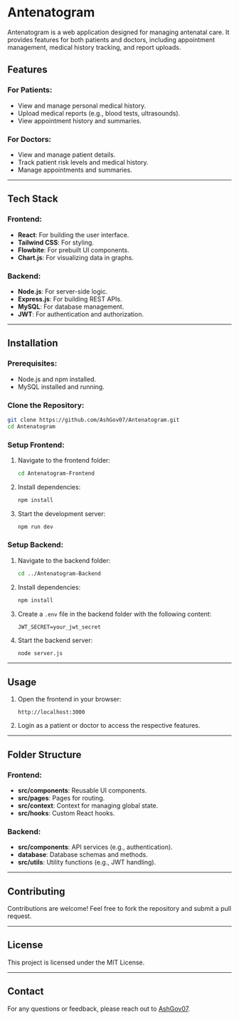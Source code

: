 # Antenatogram

Antenatogram is a web application designed for managing antenatal care. It provides features for both patients and doctors, including appointment management, medical history tracking, and report uploads.

## Features

### For Patients:
- View and manage personal medical history.
- Upload medical reports (e.g., blood tests, ultrasounds).
- View appointment history and summaries.

### For Doctors:
- View and manage patient details.
- Track patient risk levels and medical history.
- Manage appointments and summaries.

---

## Tech Stack

### Frontend:
- **React**: For building the user interface.
- **Tailwind CSS**: For styling.
- **Flowbite**: For prebuilt UI components.
- **Chart.js**: For visualizing data in graphs.

### Backend:
- **Node.js**: For server-side logic.
- **Express.js**: For building REST APIs.
- **MySQL**: For database management.
- **JWT**: For authentication and authorization.

---

## Installation

### Prerequisites:
- Node.js and npm installed.
- MySQL installed and running.

### Clone the Repository:
```bash
git clone https://github.com/AshGov07/Antenatogram.git
cd Antenatogram
```

### Setup Frontend:
1. Navigate to the frontend folder:
   ```bash
   cd Antenatogram-Frontend
   ```
2. Install dependencies:
   ```bash
   npm install
   ```
3. Start the development server:
   ```bash
   npm run dev
   ```

### Setup Backend:
1. Navigate to the backend folder:
   ```bash
   cd ../Antenatogram-Backend
   ```
2. Install dependencies:
   ```bash
   npm install
   ```
3. Create a `.env` file in the backend folder with the following content:
   ```
   JWT_SECRET=your_jwt_secret
   ```
4. Start the backend server:
   ```bash
   node server.js
   ```

---

## Usage

1. Open the frontend in your browser:
   ```
   http://localhost:3000
   ```
2. Login as a patient or doctor to access the respective features.

---

## Folder Structure

### Frontend:
- **src/components**: Reusable UI components.
- **src/pages**: Pages for routing.
- **src/context**: Context for managing global state.
- **src/hooks**: Custom React hooks.

### Backend:
- **src/components**: API services (e.g., authentication).
- **database**: Database schemas and methods.
- **src/utils**: Utility functions (e.g., JWT handling).

---

## Contributing

Contributions are welcome! Feel free to fork the repository and submit a pull request.

---

## License

This project is licensed under the MIT License.

---

## Contact

For any questions or feedback, please reach out to [AshGov07](https://github.com/AshGov07).
